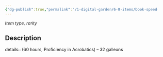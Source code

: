 ```yaml
---
{"dg-publish":true,"permalink":"/1-digital-garden/6-0-items/book-speed-in-quidditch/","tags":["#item","#mundane","#book"]}
---
```


*Item type, rarity*

## Description

details:: (60 hours, Proficiency in Acrobatics) – 32 galleons